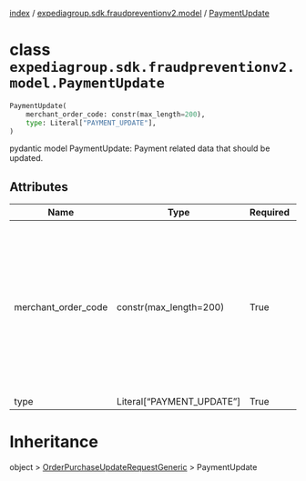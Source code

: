 [index](index.md) /
[expediagroup.sdk.fraudpreventionv2.model](expediagroup.sdk.fraudpreventionv2.model.md)
/ [PaymentUpdate](PaymentUpdate.md)

# class `expediagroup.sdk.fraudpreventionv2.model.PaymentUpdate`

```python
PaymentUpdate(
    merchant_order_code: constr(max_length=200),
    type: Literal["PAYMENT_UPDATE"],
)
```

pydantic model PaymentUpdate: Payment related data that should be
updated.

## Attributes

| Name                | Type                        | Required | Description                                                                                                                                   |
| ------------------- | --------------------------- | -------- | --------------------------------------------------------------------------------------------------------------------------------------------- |
| merchant_order_code | constr(max_length=200)      | True     | Reference code passed to acquiring bank at the time of payment. This code is the key ID that ties back to payments data at the payment level. |
| type                | Literal\[“PAYMENT_UPDATE”\] | True     | …                                                                                                                                             |

# Inheritance

object >
[OrderPurchaseUpdateRequestGeneric](OrderPurchaseUpdateRequestGeneric.md)
\> PaymentUpdate
